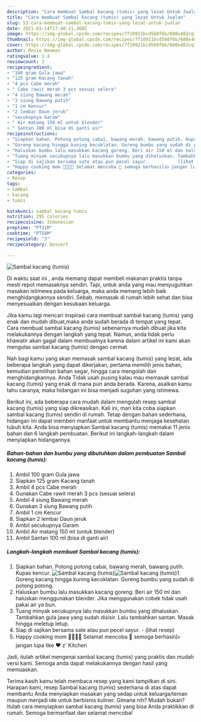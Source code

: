 ```yaml
---
description: "Cara membuat Sambal kacang (tumis) yang lezat Untuk Jualan"
title: "Cara membuat Sambal kacang (tumis) yang lezat Untuk Jualan"
slug: 53-cara-membuat-sambal-kacang-tumis-yang-lezat-untuk-jualan
date: 2021-03-14T17:48:11.360Z
image: https://img-global.cpcdn.com/recipes/7f10921bcd560f6b/680x482cq70/sambal-kacang-tumis-foto-resep-utama.jpg
thumbnail: https://img-global.cpcdn.com/recipes/7f10921bcd560f6b/680x482cq70/sambal-kacang-tumis-foto-resep-utama.jpg
cover: https://img-global.cpcdn.com/recipes/7f10921bcd560f6b/680x482cq70/sambal-kacang-tumis-foto-resep-utama.jpg
author: Rosie Newman
ratingvalue: 3.4
reviewcount: 3
recipeingredient:
- "100 gram Gula jawa"
- "125 gram Kacang tanah"
- "4 pcs Cabe merah"
- " Cabe rawit merah 3 pcs sesuai selera"
- "4 siung Bawang merah"
- "3 siung Bawang putih"
- "1 cm Kencur"
- "2 lembar Daun jeruk"
- "secukupnya Garam"
- " Air matang 150 ml untuk blender"
- " Santan 100 ml bisa di ganti air"
recipeinstructions:
- "Siapkan bahan. Potong potong cabai, bawang merah, bawang putih. Kupas kencur."
- "Goreng kacang hingga kuning kecoklatan. Goreng bumbu yang sudah di potong potong."
- "Haluskan bumbu lalu masukkan kacang goreng. Beri air 150 ml dan haluskan menggunakan blender. Jika menggunakan cobek tidak usah pakai air ya bun."
- "Tuang minyak secukupnya lalu masukkan bumbu yang dihaluskan. Tambahkan gula jawa yang sudah disisir. Lalu tambahkan santan. Masak hingga meletup letup."
- "Siap di sajikan bersama sate atau pun pecel sayur.           (lihat resep)"
- "Happy cooking mom 👩‍🍳👨‍🍳 Selamat mencoba 💪 semoga berhasil👍 jangan lupa like ❤️ z&#39; Kitchen"
categories:
- Resep
tags:
- sambal
- kacang
- tumis

katakunci: sambal kacang tumis 
nutrition: 295 calories
recipecuisine: Indonesian
preptime: "PT31M"
cooktime: "PT54M"
recipeyield: "3"
recipecategory: Dessert

---
```



![Sambal kacang (tumis)](https://img-global.cpcdn.com/recipes/7f10921bcd560f6b/680x482cq70/sambal-kacang-tumis-foto-resep-utama.jpg)

Di waktu  saat ini , anda memang dapat membeli makanan praktis tanpa mesti repot memasaknya sendiri. Tapi, untuk anda yang mau menyuguhkan masakan istimewa pada keluarga, maka anda memang lebih baik menghidangkannya sendiri. Sebab, memasak di rumah lebih sehat dan bisa menyesuaikan dengan kesukaan keluarga.

Jika kamu lagi mencari inspirasi cara membuat sambal kacang (tumis) yang enak dan mudah dibuat,maka anda sudah berada di tempat yang tepat. Cara membuat sambal kacang (tumis)  sebenarnya mudah dibuat jika kita melakukannya dengan langkah yang tepat. Namun, anda tidak perlu khawatir akan gagal dalam membuatnya 
karena dalam artikel ini kami akan mengulas sambal kacang (tumis) dengan cermat.  



Nah bagi kamu yang akan memasak sambal kacang (tumis) yang lezat, ada beberapa langkah yang dapat dikerjakan, pertama memilih jenis bahan, kemudian pemilihan bahan segar, hingga cara mengolah dan menghidangkannya. Anda Tidak usah pusing kalau mau memasak sambal kacang (tumis) yang enak di mana pun anda berada. Karena, asalkan kamu  tahu caranya, maka hidangan ini bisa menjadi suguhan yang istimewa.

Berikut ini, ada beberapa cara mudah dalam mengolah resep sambal kacang (tumis) yang siap dikreasikan. Kali ini, mari kita coba siapkan sambal kacang (tumis) sendiri di rumah. Tetap dengan bahan sederhana, hidangan ini dapat memberi manfaat untuk membantu menjaga kesehatan tubuh kita. Anda bisa menyiapkan Sambal kacang (tumis) memakai 11 jenis bahan dan 6 langkah pembuatan. Berikut ini langkah-langkah dalam menyiapkan hidangannya.

<!--inarticleads1-->

##### Bahan-bahan dan bumbu yang dibutuhkan dalam pembuatan Sambal kacang (tumis):

1. Ambil 100 gram Gula jawa
1. Siapkan 125 gram Kacang tanah
1. Ambil 4 pcs Cabe merah
1. Gunakan  Cabe rawit merah 3 pcs (sesuai selera)
1. Ambil 4 siung Bawang merah
1. Gunakan 3 siung Bawang putih
1. Ambil 1 cm Kencur
1. Siapkan 2 lembar Daun jeruk
1. Ambil secukupnya Garam
1. Ambil  Air matang 150 ml (untuk blender)
1. Ambil  Santan 100 ml (bisa di ganti air)




<!--inarticleads2-->

##### Langkah-langkah membuat Sambal kacang (tumis):

1. Siapkan bahan. Potong potong cabai, bawang merah, bawang putih. Kupas kencur.
<img src="https://img-global.cpcdn.com/steps/497f9550efde4624/160x128cq70/sambal-kacang-tumis-langkah-memasak-1-foto.jpg" alt="Sambal kacang (tumis)"><img src="https://img-global.cpcdn.com/steps/a75039e12284c383/160x128cq70/sambal-kacang-tumis-langkah-memasak-1-foto.jpg" alt="Sambal kacang (tumis)">1. Goreng kacang hingga kuning kecoklatan. Goreng bumbu yang sudah di potong potong.
1. Haluskan bumbu lalu masukkan kacang goreng. Beri air 150 ml dan haluskan menggunakan blender. Jika menggunakan cobek tidak usah pakai air ya bun.
1. Tuang minyak secukupnya lalu masukkan bumbu yang dihaluskan. Tambahkan gula jawa yang sudah disisir. Lalu tambahkan santan. Masak hingga meletup letup.
1. Siap di sajikan bersama sate atau pun pecel sayur. -           (lihat resep)
1. Happy cooking mom 👩‍🍳👨‍🍳 Selamat mencoba 💪 semoga berhasil👍 jangan lupa like ❤️ z&#39; Kitchen




Jadi, itulah artikel mengenai  sambal kacang (tumis)  yang praktis dan mudah versi kami. Semoga anda dapat melakukannya dengan hasil yang memuaskan. 

Terima kasih kamu telah membaca resep yang kami tampilkan di sini. Harapan kami, resep  Sambal kacang (tumis) sederhana di atas dapat membantu Anda menyiapkan masakan yang sedap untuk keluarga/teman maupun menjadi ide untuk berbisnis kuliner. Gimana nih? Mudah bukan? Itulah cara menyiapkan sambal kacang (tumis) yang bisa Anda praktikkan di rumah. Semoga bermanfaat dan selamat mencoba!


